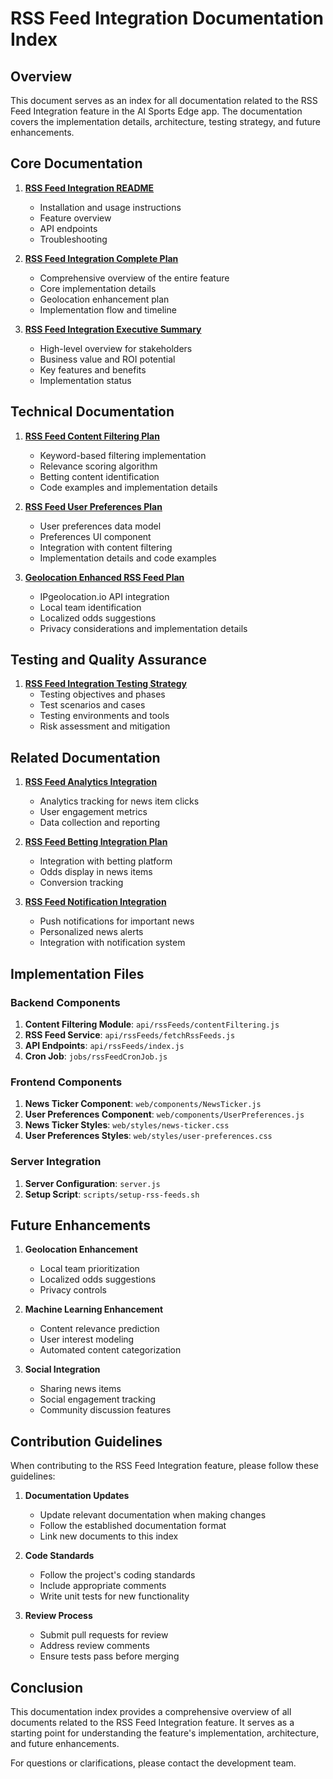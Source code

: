 # RSS Feed Integration Documentation Index

## Overview

This document serves as an index for all documentation related to the RSS Feed Integration feature in the AI Sports Edge app. The documentation covers the implementation details, architecture, testing strategy, and future enhancements.

## Core Documentation

1. [**RSS Feed Integration README**](./rss-feed-integration-readme.md)
   - Installation and usage instructions
   - Feature overview
   - API endpoints
   - Troubleshooting

2. [**RSS Feed Integration Complete Plan**](./rss-feed-integration-complete-plan.md)
   - Comprehensive overview of the entire feature
   - Core implementation details
   - Geolocation enhancement plan
   - Implementation flow and timeline

3. [**RSS Feed Integration Executive Summary**](./rss-feed-integration-executive-summary.md)
   - High-level overview for stakeholders
   - Business value and ROI potential
   - Key features and benefits
   - Implementation status

## Technical Documentation

1. [**RSS Feed Content Filtering Plan**](./rss-feed-content-filtering-plan.md)
   - Keyword-based filtering implementation
   - Relevance scoring algorithm
   - Betting content identification
   - Code examples and implementation details

2. [**RSS Feed User Preferences Plan**](./rss-feed-user-preferences-plan.md)
   - User preferences data model
   - Preferences UI component
   - Integration with content filtering
   - Implementation details and code examples

3. [**Geolocation Enhanced RSS Feed Plan**](./geolocation-enhanced-rss-feed-plan.md)
   - IPgeolocation.io API integration
   - Local team identification
   - Localized odds suggestions
   - Privacy considerations and implementation details

## Testing and Quality Assurance

1. [**RSS Feed Integration Testing Strategy**](./rss-feed-integration-testing-strategy.md)
   - Testing objectives and phases
   - Test scenarios and cases
   - Testing environments and tools
   - Risk assessment and mitigation

## Related Documentation

1. [**RSS Feed Analytics Integration**](./rss-feed-analytics-integration.md)
   - Analytics tracking for news item clicks
   - User engagement metrics
   - Data collection and reporting

2. [**RSS Feed Betting Integration Plan**](./rss-feed-betting-integration-plan.md)
   - Integration with betting platform
   - Odds display in news items
   - Conversion tracking

3. [**RSS Feed Notification Integration**](./rss-feed-notification-integration.md)
   - Push notifications for important news
   - Personalized news alerts
   - Integration with notification system

## Implementation Files

### Backend Components

1. **Content Filtering Module**: `api/rssFeeds/contentFiltering.js`
2. **RSS Feed Service**: `api/rssFeeds/fetchRssFeeds.js`
3. **API Endpoints**: `api/rssFeeds/index.js`
4. **Cron Job**: `jobs/rssFeedCronJob.js`

### Frontend Components

1. **News Ticker Component**: `web/components/NewsTicker.js`
2. **User Preferences Component**: `web/components/UserPreferences.js`
3. **News Ticker Styles**: `web/styles/news-ticker.css`
4. **User Preferences Styles**: `web/styles/user-preferences.css`

### Server Integration

1. **Server Configuration**: `server.js`
2. **Setup Script**: `scripts/setup-rss-feeds.sh`

## Future Enhancements

1. **Geolocation Enhancement**
   - Local team prioritization
   - Localized odds suggestions
   - Privacy controls

2. **Machine Learning Enhancement**
   - Content relevance prediction
   - User interest modeling
   - Automated content categorization

3. **Social Integration**
   - Sharing news items
   - Social engagement tracking
   - Community discussion features

## Contribution Guidelines

When contributing to the RSS Feed Integration feature, please follow these guidelines:

1. **Documentation Updates**
   - Update relevant documentation when making changes
   - Follow the established documentation format
   - Link new documents to this index

2. **Code Standards**
   - Follow the project's coding standards
   - Include appropriate comments
   - Write unit tests for new functionality

3. **Review Process**
   - Submit pull requests for review
   - Address review comments
   - Ensure tests pass before merging

## Conclusion

This documentation index provides a comprehensive overview of all documents related to the RSS Feed Integration feature. It serves as a starting point for understanding the feature's implementation, architecture, and future enhancements.

For questions or clarifications, please contact the development team.